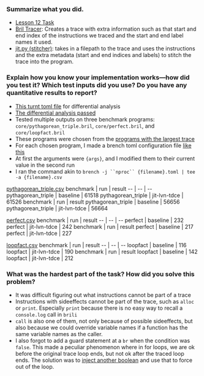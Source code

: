 ### Summarize what you did.

- [Lesson 12 Task](https://github.com/keikun555/CornellCS6120Task/tree/aa65cb3d6eaf30b1de3278971da30959901d3af0/lesson12)
- [Bril Tracer](https://github.com/keikun555/CornellCS6120Task/blob/aa65cb3d6eaf30b1de3278971da30959901d3af0/lesson12/brili.ts): Creates a trace with extra information such as that start and end index of the instructions we traced and the start and end label names it used.
- [jit.py (stitcher)](https://github.com/keikun555/CornellCS6120Task/blob/aa65cb3d6eaf30b1de3278971da30959901d3af0/lesson12/jit.py): takes in a filepath to the trace and uses the instructions and the extra metadata (start and end indices and labels) to stitch the trace into the program.


### Explain how you know your implementation works—how did you test it? Which test inputs did you use? Do you have any quantitative results to report?
- [This turnt toml file](https://github.com/keikun555/CornellCS6120Task/blob/aa65cb3d6eaf30b1de3278971da30959901d3af0/lesson12/test/turnt.toml) for differential analysis
- [The differential analysis passed](https://github.com/keikun555/CornellCS6120Task/blob/aa65cb3d6eaf30b1de3278971da30959901d3af0/lesson12/test/turnt.out)
- Tested multiple outputs on three benchmark programs: `core/pythagorean_triple.bril`, `core/perfect.bril`, and `core/loopfact.bril`
- These programs were chosen from the [programs with the largest trace](https://github.com/keikun555/CornellCS6120Task/blob/aa65cb3d6eaf30b1de3278971da30959901d3af0/lesson12/test/largest_traces)
- For each chosen program, I made a brench toml configuration file [like this](https://github.com/keikun555/CornellCS6120Task/blob/aa65cb3d6eaf30b1de3278971da30959901d3af0/lesson12/test/pythagorean_triple.toml)
- At first the arguments were `{args}`, and I modified them to their current value in the second run
- I ran the command akin to `brench -j ``nproc`` {filename}.toml | tee -a {filename}.csv`

[pythagorean_triple.csv](https://github.com/keikun555/CornellCS6120Task/blob/aa65cb3d6eaf30b1de3278971da30959901d3af0/lesson12/test/pythagorean_triple.csv)
benchmark | run | result
-- | -- | --
 pythagorean_triple | baseline | 61518
 pythagorean_triple | jit-lvn-tdce | 61526
 benchmark | run | result
 pythagorean_triple | baseline | 56656
 pythagorean_triple | jit-lvn-tdce | 56664

[perfect.csv](https://github.com/keikun555/CornellCS6120Task/blob/aa65cb3d6eaf30b1de3278971da30959901d3af0/lesson12/test/perfect.csv)
benchmark | run | result
-- | -- | --
 perfect | baseline | 232
 perfect | jit-lvn-tdce | 242
 benchmark | run | result
 perfect | baseline | 217
 perfect | jit-lvn-tdce | 227

[loopfact.csv](https://github.com/keikun555/CornellCS6120Task/blob/aa65cb3d6eaf30b1de3278971da30959901d3af0/lesson12/test/loopfact.csv)
benchmark | run | result
-- | -- | --
 loopfact | baseline | 116
 loopfact | jit-lvn-tdce | 190
 benchmark | run | result
 loopfact | baseline | 142
 loopfact | jit-lvn-tdce | 212

### What was the hardest part of the task? How did you solve this problem?
- It was difficult figuring out what instructions cannot be part of a trace
- Instructions with sideeffects cannot be part of the trace, such as `alloc` or `print`. Especially `print` because there is no easy way to recall a `console.log` call in `brili`
- `call` is also one of them, not only because of possible sideeffects, but also because we could override variable names if a function has the same variable names as the caller.
- I also forgot to add a guard statement at a `br` when the condition was `false`. This made a peculiar phenomenon where in for loops, we are ok before the original trace loop ends, but not ok after the traced loop ends. The solution was to [inject another boolean](https://github.com/keikun555/CornellCS6120Task/blob/aa65cb3d6eaf30b1de3278971da30959901d3af0/lesson12/brili.ts#L671) and use that to force out of the loop.
